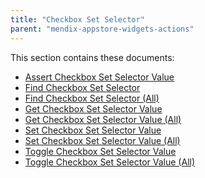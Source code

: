 ```yaml
---
title: "Checkbox Set Selector"
parent: "mendix-appstore-widgets-actions"
---
```


This section contains these documents:

* [Assert Checkbox Set Selector Value]()
* [Find Checkbox Set Selector]()
* [Find Checkbox Set Selector (All)]()
* [Get Checkbox Set Selector Value]()
* [Get Checkbox Set Selector Value (All)]()
* [Set Checkbox Set Selector Value]()
* [Set Checkbox Set Selector Value (All)]()
* [Toggle Checkbox Set Selector Value]()
* [Toggle Checkbox Set Selector Value (All)]()
